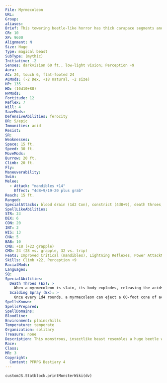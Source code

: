 ```yaml
---
File: Myrmecoleon
URL: 
Group: 
aliases: 
Brief: This towering beetle-like horror has thick carapace segments and massive mandibles that leak sizzling acid.
CR: 10
XP: 9600
Alignment: N
Size: Huge
Type: magical beast
SubType: (mythic)
Initiative: -2
Senses: darkvision 60 ft., low-light vision; Perception +9
Aura: 
AC: 24, touch 6, flat-footed 24
ACMods: (-2 Dex, +18 natural, -2 size)
HP: 135
HD: (10d10+80)
HPMods: 
Fortitude: 12
Reflex: 7
Will: 4
SaveMods: 
DefensiveAbilities: ferocity
DR: 5/epic
Immunities: acid
Resist: 
SR: 
Weaknesses: 
Space: 15 ft.
Speed: 30 ft.
MoveMods: 
Burrow: 20 ft.
Climb: 20 ft.
Fly: 
Maneuverability: 
Swim: 
Melee: 
  - Attack: "mandibles +14"
    Effect: "4d8+9/19-20 plus grab"
Reach: 15 ft.
Ranged: 
SpecialAttacks: blood drain (1d2 Con), constrict (4d8+9), death throes, mythic power (3/day, surge +1d6), scalding spray, trample (2d8+9, DC 21)
SpellLikeAbilities: 
STR: 23
DEX: 6
CON: 20
INT: 2
WIS: 13
CHA: 5
BAB: 10
CMB: +18 (+22 grapple)
CMD: 24 (28 vs. grapple, 32 vs. trip)
Feats: Improved Critical (mandibles), Lightning Reflexes, Power AttackM, Shatter Defenses, Weapon FocusM (mandibles)
Skills: Climb +22, Perception +9
RacialMods: 
Languages: 
SQ: 
SpecialAbilities:
  Death Throes (Ex): >
    When a myrmecoleon is slain, its body explodes, releasing the acids that churn within it. All creatures within a 20-foot-radius burst take 4d8 acid damage (Reflex DC 20 half). The save DC is Constitution-based.
  Scalding Spray (Ex): >
    Once every 1d4 rounds, a myrmecoleon can eject a 60-foot cone of acidic chemicals from its mouth. Creatures caught in the blast take 8d6 points of acid damage and are blinded for 10 minutes (Reflex DC 20 half damage and negates blindness). Following the initial blast, the chemicals vaporize into a thick and noxious cloud 20 feet high with a 40-foot radius. Within the cloud, all sight is obscured beyond 5 feet. Furthermore, any living creature within the area of effect must succeed at a DC 20 Fortitude save or become nauseated for as long as it remains in the cloud and for 1d4+1 rounds after it leaves the cloud. Any creature that succeeds at its save but remains in the cloud must continue to save each round on the myrmecoleon's turn. This is a poison effect. The save DCs for this ability are Constitution-based.
SpellsKnown: 
SpellsPrepared: 
SpellDomains: 
Bloodline: 
Environment: plains/hills
Temperature: temperate
Organization: solitary
Treasure: none
Description: This monstrous, insectlike beast resembles a huge beetle with gleaming black armored plates. Around its head and neck the chitin forms a great mane of jagged spikes. Its insides swirl with acidic juices. Myrmecoleons live in remote areas where they claim large territories of wilderness as their hunting grounds. They're often drawn to far-f lung ancient ruins and sites of mythic power, and sometimes act as guardians of such places. This has led some sages to theorize that some myrmecoleons aren't born but are spontaneously created by sites thrumming with mythic power. These creatures only rarely interact with others of their kind-and these interactions usually end in brutal and destructive death matches. Myrmecoleons are cannibals and readily eat those they defeat. When fighting, these insects put on great displays to intimidate rivals or other threats. Myrmecoleons are known to roll in the corpses of their prey, impaling the bodies upon their carapaces and leaving them there to rot. Why they perform this gruesome act remains unknown. Those who have studied the creature to understand its r u d ime nt a r y i nt e l l i g enc e hypothesi ze that it might be some sort of a display to showcase its strength to others of its kind, or even be one part of an elaborate mating ritual.
Race: 
Class: 
MR: 3
Copyright:
  Content: PFRPG Bestiary 4
---
```

```dataviewjs
customJS.Statblock.printMonsterWiki(dv)
```
